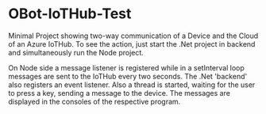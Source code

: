 # OBot-IoTHub-Test

Minimal Project showing two-way communication of a Device and the Cloud of an Azure IoTHub.
To see the action, just start the .Net project in backend and simultaneously run the Node project.

On Node side a message listener is registered while in a setInterval loop messages are sent to the IoTHub every two seconds.
The .Net 'backend' also registers an event listener. Also a thread is started,
waiting for the user to press a key, sending a message to the device.
The messages are displayed in the consoles of the respective program.
